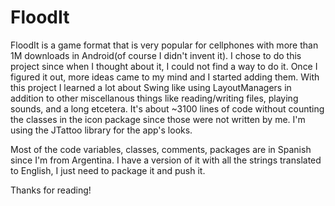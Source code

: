 # FloodIt
FloodIt is a game format that is very popular for cellphones with more than 1M downloads in Android(of course I didn't invent it). I chose to do this project since when I thought about it, I could not find a way to do it.
Once I figured it out, more ideas came to my mind and I started adding them. With this project I learned a lot about Swing like using LayoutManagers in addition to other 
miscellanous things like reading/writing files, playing sounds, and a long etcetera. 
It's about ~3100 lines of code without counting the classes in the icon package since those were not written by me. I'm 
using the JTattoo library for the app's looks.

Most of the code variables, classes, comments, packages are in Spanish since I'm from Argentina. I have a version of it with all the strings translated to English, I just need to package it and push it.

Thanks for reading!

